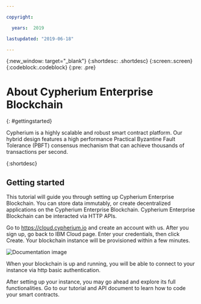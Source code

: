 ```yaml
---

copyright:

  years:  2019

lastupdated: "2019-06-18"

---
```



{:new_window: target="_blank"}
{:shortdesc: .shortdesc}
{:screen:.screen}
{:codeblock:.codeblock}
{:pre: .pre}

# About Cypherium Enterprise Blockchain
{: #gettingstarted}

Cypherium is a highly scalable and robust smart contract platform. Our hybrid design features a high performance Practical Byzantine Fault Tolerance (PBFT) consensus mechanism that can achieve thousands of transactions per second.

{:shortdesc}

## Getting started

This tutorial will guide you through setting up Cypherium Enterprise Blockchain. You can store data immutably, or create decentralized applications on  the Cypherium Enterprise Blockchain. Cypherium Enterprise Blockchain can be interacted via HTTP APIs.

Go to https://cloud.cypherium.io and create an account with us. After you sign up, go back to IBM Cloud page. Enter your credentials, then click Create. Your blockchain instance will be provisioned within a few minutes.

![Documentation image](https://mp.s81c.com/pwb-production/markdownBuilder_image_/signup_ea71d0e5-e9b7-4632-a493-f91c1a394168_dab5bbd5-4e9a-476b-8d32-67fd8cb2c293.png)



When your blockchain is up and running, you will be able to connect to your instance via http basic authentication.

After setting up your instance, you may go ahead and explore its full functionalities. Go to our tutorial and API document to learn how to code your smart contracts.

